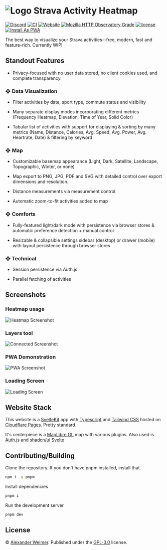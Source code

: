 # ![Logo](https://github.com/sudolev/StravaMultiMapper/assets/61996958/3ac93fc4-6c78-460b-b964-22db9b5045d2) Strava Activity Heatmap

[![Discord](https://img.shields.io/discord/1166050503998849154?logo=discord&logoColor=white&label=discord&color=%235d6af2&link=https%3A%2F%2Fdiscord.gg%2F5P3AYFrwQG)](https://discord.gg/5P3AYFrwQG)
[![CI](https://github.com/sudolev/StravaMultiMapper/actions/workflows/ci.yml/badge.svg)](https://github.com/sudolev/StravaMultiMapper/actions/workflows/ci.yml)
[![Website](https://img.shields.io/website?url=https%3A%2F%2Fstravamap.pages.dev%2F)](https://stravamap.pages.dev/)
[![Mozilla HTTP Observatory Grade](https://img.shields.io/mozilla-observatory/grade-score/stravamap.pages.dev)](https://observatory.mozilla.org/analyze/stravamap.pages.dev)
[![license](https://img.shields.io/github/license/sudolev/StravaMultiMapper)](https://github.com/sudolev/StravaMultiMapper/blob/main/LICENSE)
[![Install As PWA](https://img.shields.io/badge/Install-PWA?style=flat&logo=pwa&logoColor=fff&color=5a10c9)](https://stravamap.pages.dev)
<!-- ![Lines of Code](https://tokei.rs/b1/github/syslev/StravaMultiMapper?type=Svelte,Typescript,Javascript&style=flat) -->

The best way to visualize your Strava activities--free, modern, fast and feature-rich. Currently WIP!

## Standout Features

- Privacy-focused with no user data stored, no client cookies used, and complete transparency.

### ❖ Data Visualization

- Filter activities by date, sport type, commute status and visibility

- Many separate display modes incorporating different metrics (Frequency Heatmap, Elevation, Time of Year, Solid Color)

- Tabular list of activities with support for displaying & sorting by many metrics (Name, Distance, Calories, Avg. Speed, Avg. Power, Avg. Heartrate, Date) & filtering by keyword

### ❖ Map

- Customizable basemap appearance (Light, Dark, Satellite, Landscape, Topographic, Winter, or none)

- Map export to PNG, JPG, PDF and SVG with detailed control over export dimensions and resolution.

- Distance measurements via measurement control

- Automatic zoom-to-fit activities added to map

### ❖ Comforts

- Fully-featured light/dark mode with persistence via browser stores & automatic preference detection + manual control

- Resizable & collapsible settings sidebar (desktop) or drawer (mobile) with layout persistence through browser stores

### ❖ Technical

- Session persistence via Auth.js

- Parallel fetching of activities

## Screenshots
### Heatmap usage
![Heatmap Screenshot](https://github.com/syslev/StravaMultiMapper/assets/61996958/9223ab7a-991d-476d-8fad-4b33665744f0)
### Layers tool
![Connected Screenshot](https://github.com/syslev/StravaMultiMapper/assets/61996958/2104676e-73f8-413e-a967-7239599cf50a)
### PWA Demonstration
![PWA Screenshot](https://github.com/syslev/StravaMultiMapper/assets/61996958/1fd9d11d-d664-4bf5-a6b2-717ad2e5242f)

### Loading Screen
![Loading Screen](https://github.com/syslev/StravaMultiMapper/assets/61996958/67c75f01-7af2-4fb9-aa1f-53f0e52950fd)

## Website Stack

This website is a [SvelteKit](https://github.com/sveltejs/kit) app with [Typescript](https://github.com/microsoft/TypeScript) and [Tailwind CSS](https://github.com/tailwindlabs/tailwindcss) hosted on [Cloudflare Pages](https://pages.cloudflare.com/). Pretty standard.

It's centerpiece is a [MapLibre GL](https://github.com/maplibre/maplibre-gl-js) map with various plugins. Also used is [Auth.js](https://github.com/nextauthjs/next-auth) and [shadcn/ui Svelte](https://github.com/huntabyte/shadcn-svelte)

## Contributing/Building

Clone the repository. If you don't have pnpm installed, install that.

```bash
npm i -g pnpm
```

Install dependencies

```bash
pnpm i
```

Run the development server

```bash
pnpm dev
```

## License

© [Alexander Weimer](github.com/syslev). Published under the [GPL-3.0](./LICENSE) license.
